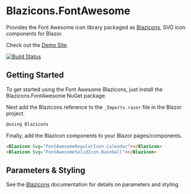 # Blazicons.FontAwesome
Provides the Font Awesome icon library packaged as [Blazicons](https://github.com/kyleherzog/Blazicons), SVG icon components for Blazor.

Check out the [Demo Site](http://blazicons.com).

[![Build Status](https://dev.azure.com/kyleherzog/Blazicons/_apis/build/status/Blazicons.Ionicons?branchName=main)](https://dev.azure.com/kyleherzog/Blazicons/_build/latest?definitionId=21&branchName=main)

## Getting Started
To get started using the Font Awesome Blazicons, just install the Blazicons.FontAwesome NuGet package.

Next add the Blazicons reference to the `_Imports.razor` file in the Blazor project.

```csharp
@using Blazicons
```

Finally, add the Blazicon components to your Blazor pages/components.
```html
<Blazicon Svg="FontAwesomeRegularIcon.Calendar"></Blazicon>
<Blazicon Svg="FontAwesomeSolidIcon.Baseball"></Blazicon>
```

## Parameters & Styling
See the [Blazicons](https://github.com/kyleherzog/Blazicons) documentation for details on parameters and styling.